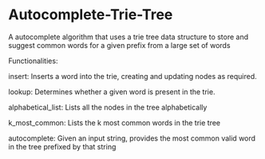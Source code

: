 # Autocomplete-Trie-Tree
A autocomplete algorithm that uses a trie tree data structure to store and suggest common words for a given prefix from a large set of words 

Functionalities:

insert:
        Inserts a word into the trie, creating and updating nodes as required.
        
lookup:
    Determines whether a given word is present in the trie.
    
alphabetical_list:
    Lists all the nodes in the tree alphabetically
    
k_most_common:
    Lists the k most common words in the trie tree
    
autocomplete:
    Given an input string, provides the most common valid word in the tree prefixed by that string
